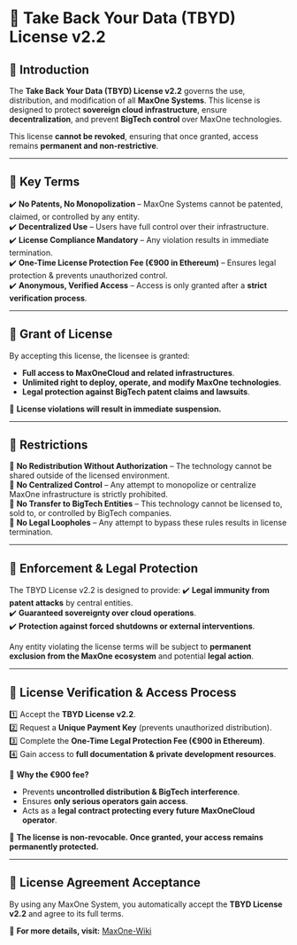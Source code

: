 # 📜 Take Back Your Data (TBYD) License v2.2

## 🔹 Introduction
The **Take Back Your Data (TBYD) License v2.2** governs the use, distribution, and modification of all **MaxOne Systems**. This license is designed to protect **sovereign cloud infrastructure**, ensure **decentralization**, and prevent **BigTech control** over MaxOne technologies.

This license **cannot be revoked**, ensuring that once granted, access remains **permanent and non-restrictive**.

---

## 🔹 Key Terms
✔️ **No Patents, No Monopolization** – MaxOne Systems cannot be patented, claimed, or controlled by any entity.  
✔️ **Decentralized Use** – Users have full control over their infrastructure.  
✔️ **License Compliance Mandatory** – Any violation results in immediate termination.  
✔️ **One-Time License Protection Fee (€900 in Ethereum)** – Ensures legal protection & prevents unauthorized control.  
✔️ **Anonymous, Verified Access** – Access is only granted after a **strict verification process**.

---

## 🔹 Grant of License
By accepting this license, the licensee is granted:
- **Full access to MaxOneCloud and related infrastructures**.
- **Unlimited right to deploy, operate, and modify MaxOne technologies**.
- **Legal protection against BigTech patent claims and lawsuits**.

🚨 **License violations will result in immediate suspension.**

---

## 🔹 Restrictions
🔹 **No Redistribution Without Authorization** – The technology cannot be shared outside of the licensed environment.  
🔹 **No Centralized Control** – Any attempt to monopolize or centralize MaxOne infrastructure is strictly prohibited.  
🔹 **No Transfer to BigTech Entities** – This technology cannot be licensed to, sold to, or controlled by BigTech companies.  
🔹 **No Legal Loopholes** – Any attempt to bypass these rules results in license termination.

---

## 🔹 Enforcement & Legal Protection
The TBYD License v2.2 is designed to provide:
✔️ **Legal immunity from patent attacks** by central entities.  
✔️ **Guaranteed sovereignty over cloud operations**.  
✔️ **Protection against forced shutdowns or external interventions**.

Any entity violating the license terms will be subject to **permanent exclusion from the MaxOne ecosystem** and potential **legal action**.

---

## 🔹 License Verification & Access Process
1️⃣ Accept the **TBYD License v2.2**.  
2️⃣ Request a **Unique Payment Key** (prevents unauthorized distribution).  
3️⃣ Complete the **One-Time Legal Protection Fee (€900 in Ethereum)**.  
4️⃣ Gain access to **full documentation & private development resources**.

🚨 **Why the €900 fee?**
- Prevents **uncontrolled distribution & BigTech interference**.  
- Ensures **only serious operators gain access**.  
- Acts as a **legal contract protecting every future MaxOneCloud operator**.  

🔐 **The license is non-revocable. Once granted, your access remains permanently protected.**

---

## 📜 License Agreement Acceptance
By using any MaxOne System, you automatically accept the **TBYD License v2.2** and agree to its full terms.

📄 **For more details, visit:** [MaxOne-Wiki](https://github.com/TBYD-SAC/MaxOne-Wiki/wiki)

